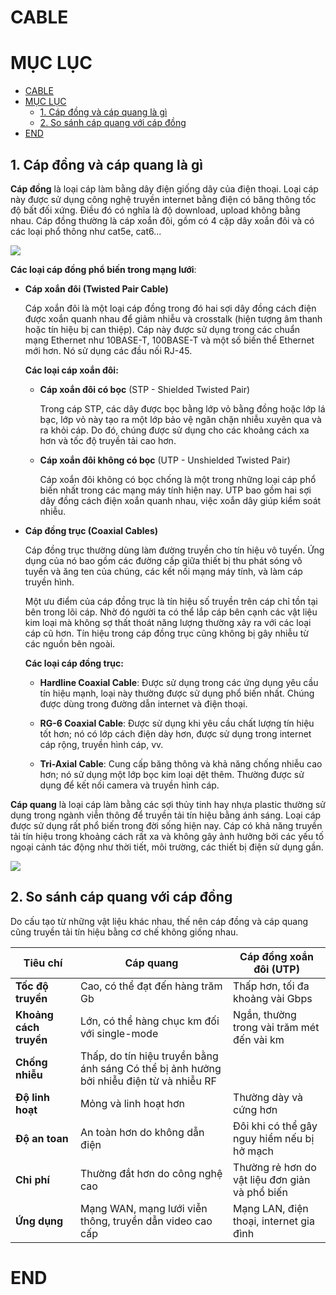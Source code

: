 # CABLE 

# MỤC LỤC

- [CABLE](#cable)
- [MỤC LỤC](#mục-lục)
  - [1. Cáp đồng và cáp quang là gì](#1-cáp-đồng-và-cáp-quang-là-gì)
  - [2. So sánh cáp quang với cáp đồng](#2-so-sánh-cáp-quang-với-cáp-đồng)
- [END](#end)


## 1. Cáp đồng và cáp quang là gì

**Cáp đồng** là loại cáp làm bằng dây điện giống dây của điện thoại. Loại cáp này được sử dụng công nghệ truyền internet bằng điện có băng thông tốc độ bất đối xứng. Điều đó có nghĩa là độ download, upload không bằng nhau. Cáp đồng thường là cáp xoắn đôi, gồm có 4 cặp dây xoắn đôi và có các loại phổ thông như cat5e, cat6...

![](/thuctap/img/coppercable.png)

**Các loại cáp đồng phổ biến trong mạng lưới**:

* **Cáp xoắn đôi (Twisted Pair Cable)**

    Cáp xoắn đôi là một loại cáp đồng trong đó hai sợi dây đồng cách điện được xoắn quanh nhau để giảm nhiễu và crosstalk (hiện tượng âm thanh hoặc tín hiệu bị can thiệp). Cáp này được sử dụng trong các chuẩn mạng Ethernet như 10BASE-T, 100BASE-T và một số biến thể Ethernet mới hơn. Nó sử dụng các đầu nối RJ-45.

    **Các loại cáp xoắn đôi:**

    * **Cáp xoắn đôi có bọc** (STP - Shielded Twisted Pair)

        Trong cáp STP, các dây được bọc bằng lớp vỏ bằng đồng hoặc lớp lá bạc, lớp vỏ này tạo ra một lớp bảo vệ ngăn chặn nhiễu xuyên qua và ra khỏi cáp. Do đó, chúng được sử dụng cho các khoảng cách xa hơn và tốc độ truyền tải cao hơn.
    
    * **Cáp xoắn đôi không có bọc**  (UTP - Unshielded Twisted Pair)

        Cáp xoắn đôi không có bọc chống là một trong những loại cáp phổ biến nhất trong các mạng máy tính hiện nay. UTP bao gồm hai sợi dây đồng cách điện xoắn quanh nhau, việc xoắn dây giúp kiểm soát nhiễu.

* **Cáp đồng trục (Coaxial Cables)**

    Cáp đồng trục thường dùng làm đường truyền cho tín hiệu vô tuyến. Ứng dụng của nó bao gồm các đường cấp giữa thiết bị thu phát sóng vô tuyến và ăng ten của chúng, các kết nối mạng máy tính, và làm cáp truyền hình.

    Một ưu điểm của cáp đồng trục là tín hiệu số truyền trên cáp chỉ tồn tại bên trong lõi cáp. Nhờ đó người ta có thể lắp cáp bên cạnh các vật liệu kim loại mà không sợ thất thoát năng lượng thường xảy ra với các loại cáp cũ hơn. Tín hiệu trong cáp đồng trục cũng không bị gây nhiễu từ các nguồn bên ngoài.

    **Các loại cáp đồng trục:**

    * **Hardline Coaxial Cable**: Được sử dụng trong các ứng dụng yêu cầu tín hiệu mạnh, loại này thường được sử dụng phổ biến nhất. Chúng được dùng trong đường dẫn internet và điện thoại.

    * **RG-6 Coaxial Cable**: Được sử dụng khi yêu cầu chất lượng tín hiệu tốt hơn; nó có lớp cách điện dày hơn, được sử dụng trong internet cáp rộng, truyền hình cáp, vv.

    * **Tri-Axial Cable**: Cung cấp băng thông và khả năng chống nhiễu cao hơn; nó sử dụng một lớp bọc kim loại dệt thêm. Thường được sử dụng để kết nối camera và truyền hình cáp.

**Cáp quang** là loại cáp làm bằng các sợi thủy tinh hay nhựa plastic thường sử dụng trong ngành viễn thông để truyền tải tín hiệu bằng ánh sáng. Loại cáp được sử dụng rất phổ biến trong đời sống hiện nay. Cáp có khả năng truyền tải tín hiệu trong khoảng cách rất xa và không gây ảnh hưởng bởi các yếu tố ngoại cảnh tác động như thời tiết, môi trường, các thiết bị điện sử dụng gần.

![](/thuctap/img/capquang.png)

## 2. So sánh cáp quang với cáp đồng

Do cấu tạo từ những vật liệu khác nhau, thế nên cáp đồng và cáp quang cũng truyền tải tín hiệu bằng cơ chế không giống nhau.

| Tiêu chí| Cáp quang   | Cáp đồng xoắn đôi (UTP)  |
|---------|-----------------|-----------------------|
| **Tốc độ truyền** | Cao, có thể đạt đến hàng trăm Gb| Thấp hơn, tối đa khoảng vài Gbps|
| **Khoảng cách truyền**| Lớn, có thể hàng chục km đối với single-mode| Ngắn, thường trong vài trăm mét đến vài km|
| **Chống nhiễu** | Thấp, do tín hiệu truyền bằng ánh sáng Có thể bị ảnh hưởng bởi nhiễu điện từ và nhiễu RF |
| **Độ linh hoạt** | Mỏng và linh hoạt hơn | Thường dày và cứng hơn |
| **Độ an toan**    | An toàn hơn do không dẫn điện | Đôi khi có thể gây nguy hiểm nếu bị hở mạch |
| **Chi phí** | Thường đắt hơn do công nghệ cao | Thường rẻ hơn do vật liệu đơn giản và phổ biến  |
| **Ứng dụng** | Mạng WAN, mạng lưới viễn thông, truyền dẫn video cao cấp | Mạng LAN, điện thoại, internet gia đình|

# END